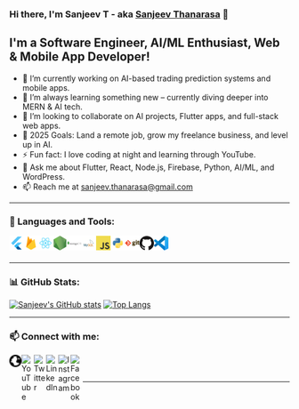 ### Hi there, I'm Sanjeev T - aka [Sanjeev Thanarasa](https://sanjeev-thanarasa.github.io/my-portfolio/) 👋

## I'm a Software Engineer, AI/ML Enthusiast, Web & Mobile App Developer!
- 🔭 I’m currently working on AI-based trading prediction systems and mobile apps.
- 🌱 I’m always learning something new – currently diving deeper into MERN & AI tech.
- 👯 I’m looking to collaborate on AI projects, Flutter apps, and full-stack web apps.
- 🥅 2025 Goals: Land a remote job, grow my freelance business, and level up in AI.
- ⚡ Fun fact: I love coding at night and learning through YouTube.
- 💬 Ask me about Flutter, React, Node.js, Firebase, Python, AI/ML, and WordPress.
- 📫 Reach me at sanjeev.thanarasa@gmail.com

---

### 🚀 Languages and Tools:

[<img align="left" alt="Flutter" width="26px" src="https://raw.githubusercontent.com/github/explore/master/topics/flutter/flutter.png" />][websiteprofile]
[<img align="left" alt="Firebase" width="26px" src="https://raw.githubusercontent.com/github/explore/master/topics/firebase/firebase.png" />][websiteprofile]
[<img align="left" alt="React" width="26px" src="https://raw.githubusercontent.com/github/explore/master/topics/react/react.png" />][websiteprofile]
[<img align="left" alt="Node.js" width="26px" src="https://raw.githubusercontent.com/github/explore/master/topics/nodejs/nodejs.png" />][websiteprofile]
[<img align="left" alt="MongoDB" width="26px" src="https://raw.githubusercontent.com/github/explore/master/topics/mongodb/mongodb.png" />][websiteprofile]
[<img align="left" alt="MySQL" width="26px" src="https://raw.githubusercontent.com/github/explore/master/topics/mysql/mysql.png" />][websiteprofile]
[<img align="left" alt="JavaScript" width="26px" src="https://raw.githubusercontent.com/github/explore/master/topics/javascript/javascript.png" />][websiteprofile]
[<img align="left" alt="Python" width="26px" src="https://raw.githubusercontent.com/github/explore/master/topics/python/python.png" />][websiteprofile]
[<img align="left" alt="Git" width="26px" src="https://raw.githubusercontent.com/github/explore/master/topics/git/git.png" />][websiteprofile]
[<img align="left" alt="GitHub" width="26px" src="https://raw.githubusercontent.com/github/explore/master/topics/github/github.png" />][websiteprofile]
[<img align="left" alt="VS Code" width="26px" src="https://raw.githubusercontent.com/github/explore/master/topics/visual-studio-code/visual-studio-code.png" />][websiteprofile]

<br />
<br />

---

### 📊 GitHub Stats:

[![Sanjeev's GitHub stats](https://github-readme-stats.vercel.app/api?username=sanjeev-thanarasa&count_private=true&show_icons=true&theme=vue&hide=stars)](https://github.com/sanjeev-thanarasa)
[![Top Langs](https://github-readme-stats.vercel.app/api/top-langs/?username=sanjeev-thanarasa&layout=compact&theme=vue)](https://github.com/sanjeev-thanarasa)

---

### 📫 Connect with me:

[<img align="left" alt="Website" width="22px" src="https://raw.githubusercontent.com/iconic/open-iconic/master/svg/globe.svg" />][websiteprofile]
[<img align="left" alt="YouTube" width="22px" src="https://cdn.jsdelivr.net/npm/simple-icons@v3/icons/youtube.svg" />][youtube]
[<img align="left" alt="Twitter" width="22px" src="https://cdn.jsdelivr.net/npm/simple-icons@v3/icons/twitter.svg" />][twitter]
[<img align="left" alt="LinkedIn" width="22px" src="https://cdn.jsdelivr.net/npm/simple-icons@v3/icons/linkedin.svg" />][linkedin]
[<img align="left" alt="Instagram" width="22px" src="https://cdn.jsdelivr.net/npm/simple-icons@v3/icons/instagram.svg" />][instagram]
[<img align="left" alt="Facebook" width="22px" src="https://cdn.jsdelivr.net/npm/simple-icons@v3/icons/facebook.svg" />][facebook]

<br />
<br />

---

[facebook]: https://www.facebook.com/share/16R1j7Zc5a/?mibextid=wwXIfr
[twitter]: https://x.com/sanjeev_1968?s=11
[youtube]: https://www.youtube.com/@sanjeevthanarasa3529
[instagram]: https://www.instagram.com/sanji_meenu?igsh=eHh5NjNlbjd1MmQx&utm_source=qr
[linkedin]: https://www.linkedin.com/in/sanjeev-thanarasa-5624a21aa?utm_source=share&utm_campaign=share_via&utm_content=profile&utm_medium=ios_app
[websiteprofile]: https://sanjeev-thanarasa.github.io/my-portfolio/

